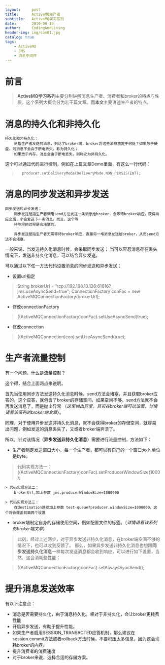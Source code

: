 ```yaml
---
layout:     post
title:      ActiveMQ生产者
subtitle:   ActiveMQ学习系列
date:       2019-06-19
author:     CodingAndLiving
header-img: img/com01.jpg
catalog: true
tags:
    - ActiveMQ
    - JMS
    - 消息中间件
---
```

# 前言

> **ActiveMQ学习系列**主要分别讲解消息生产者、消费者和broker的特点与性质，这个系列大概会分为若干篇文章。而**本文**主要讲述生产者的特点。

# 消息的持久化和非持久化

	持久化和非持久化：
		是指生产者发送的消息，到达了broker端，broker将这些消息放置于何处？如果放于硬盘，则消息不会由于断电丢失，称为持久化；
		如果放于内存，消息会由于断电丢失，则称之为非持久化。
这个可以通过代码进行控制，例如在上篇文章Demo里面，有这么一行代码：
> 		producer.setDeliveryMode(DeliveryMode.NON_PERSISTENT);

# 消息的同步发送和异步发送

	同步发送和异步发送：
		同步发送是指生产者调用send方法发送一条消息给broker，会等待broker响应，获得响应之后，才会发送下一条消息。而且，这个等
		待响应的过程是会堵塞的。

		异步发送是指生产者无需等待broker响应，直接将一堆消息发送给broker，从而send方法不会堵塞。

一般来说，当发送持久化消息时候，会采取同步发送； 当可以容忍消息存在丢失情况下，发送非持久化消息，可以结合异步发送。

可以通过以下任一方法代码设置消息的同步发送和异步发送：

- 设置url指定
> String brokerUrl = "tcp://192.168.10.136:61616?jms.useAsyncSend=true";
		ConnectionFactory conFac = new ActiveMQConnectionFactory(brokerUrl);

- 修改connectionFactory
> ((ActiveMQConnectionFactory)conFac).setUseAsyncSend(true);

- 修改connection
> ((ActiveMQConnection)con).setUseAsyncSend(true);

# 生产者流量控制
有一个问题，什么是流量控制？

这个得，结合上面两点来说明。

首先当使用同步方法发送持久化消息时候，send方法会堵塞，并且获取broker应答的，这个应答，就包含了broker的存储空间，如果空间不够，send方法就不会再发送消息了，而是抛出异常
（*这里抛出异常，其实在broker端可以设置，详情请看该系列的broker端文章*）。

同理，对于使用异步发送非持久化消息，就不会获得broker的存储空间，就容易出问题，例如发送的消息丢失了，又或者broker端奔溃了。

所以，针对该情况（**异步发送非持久化消息**）需要进行流量控制，方法如下：

- 生产者制定发送窗口大小，每一个生产者，都可以有自己的一个窗口大小,单位是byte。
> 代码实现方法一：
		((ActiveMQConnectionFactory)conFac).setProducerWindowSize(1000);

	> 代码实现方法二：
		brokerUrl,加上参数 jms.producerWindowSize=1000000

	> 代码实现方法三：
		在destination路径加上参数 test-queue?producer.windowSize=1000000，这个将会覆盖前面两个设置

- broker端制定自身的存储使用空间，例如配置文件的<systemUsage>标签。（*详情请看该系列的broker端文章*）

> 此刻，经过上述两步，对于异步发送非持久化消息，在broker端空间不够的情况下，也可以收到反馈了。
那么，如果异步发送非持久化消息也想跟**同步发送持久化消息**一样每次发送消息都会收到响应，可以进行如下设置，当然，这会消耗些性能：

> ((ActiveMQConnectionFactory)conFac).setAlwaysSyncSend();

# 提升消息发送效率
有以下注意点：

- 消息是否需要持久化，由于消息持久化，相对于非持久化，会让broker更耗费性能
- 开启异步发送，有助于提升性能。
- 如果生产者启用SESSION_TRANSACTED应答机制，那么建议在session.commit方法或者rollback方法时候，不要积压太多信息，因为这会消耗broker的内存。
- 提升消费者的消费速度
- 对于broker来说，选择合适的存储方案。

